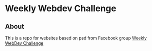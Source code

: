 # Weekly Webdev Challenge

## About
This is a repo for websites based on psd from Facebook group [Weekly WebDev Challenge](https://www.facebook.com/groups/940002776068923)   

